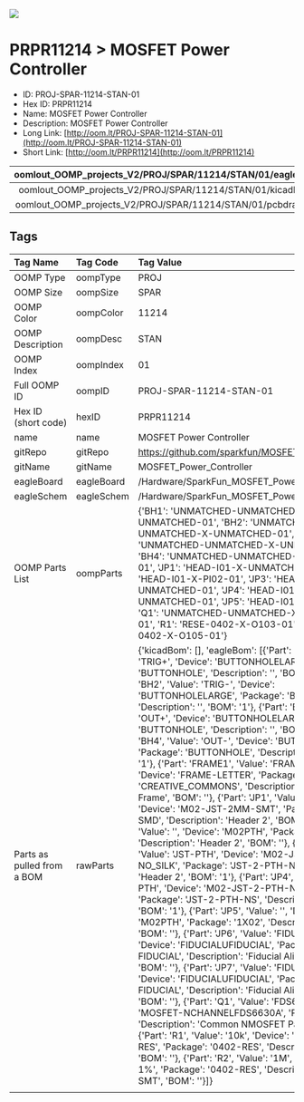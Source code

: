 


  
![][im]
# PRPR11214 > MOSFET Power Controller

- ID: PROJ-SPAR-11214-STAN-01
- Hex ID: PRPR11214
- Name: MOSFET Power Controller
- Description: MOSFET Power Controller
- Long Link: [http://oom.lt/PROJ-SPAR-11214-STAN-01](http://oom.lt/PROJ-SPAR-11214-STAN-01)
- Short Link: [http://oom.lt/PRPR11214](http://oom.lt/PRPR11214)
  

|oomlout_OOMP_projects_V2/PROJ/SPAR/11214/STAN/01/eagleImage.png|oomlout_OOMP_projects_V2/PROJ/SPAR/11214/STAN/01/eagleSchemImage.png|oomlout_OOMP_projects_V2/PROJ/SPAR/11214/STAN/01/kicadPcb3dFront.png|oomlout_OOMP_projects_V2/PROJ/SPAR/11214/STAN/01/kicadPcb3dBack.png|
| :---: | :---: | :---: | :---: |
|oomlout_OOMP_projects_V2/PROJ/SPAR/11214/STAN/01/kicadPcb3d.png|oomlout_OOMP_projects_V2/PROJ/SPAR/11214/STAN/01/bomBack.png|oomlout_OOMP_projects_V2/PROJ/SPAR/11214/STAN/01/bomFront.png|oomlout_OOMP_projects_V2/PROJ/SPAR/11214/STAN/01/pcbdraw.svg|
|oomlout_OOMP_projects_V2/PROJ/SPAR/11214/STAN/01/pcbdrawBack.svg||||

## Tags
  

|Tag Name|Tag Code|Tag Value|
| :--- | :--- | :--- |
|OOMP Type|oompType|PROJ|
|OOMP Size|oompSize|SPAR|
|OOMP Color|oompColor|11214|
|OOMP Description|oompDesc|STAN|
|OOMP Index|oompIndex|01|
|Full OOMP ID|oompID|PROJ-SPAR-11214-STAN-01|
|Hex ID (short code)|hexID|PRPR11214|
|name|name|MOSFET Power Controller|
|gitRepo|gitRepo|https://github.com/sparkfun/MOSFET_Power_Controller|
|gitName|gitName|MOSFET_Power_Controller|
|eagleBoard|eagleBoard|/Hardware/SparkFun_MOSFET_Power_Controller.brd|
|eagleSchem|eagleSchem|/Hardware/SparkFun_MOSFET_Power_Controller.sch|
|OOMP Parts List|oompParts|{'BH1': 'UNMATCHED-UNMATCHED-X-UNMATCHED-01', 'BH2': 'UNMATCHED-UNMATCHED-X-UNMATCHED-01', 'BH3': 'UNMATCHED-UNMATCHED-X-UNMATCHED-01', 'BH4': 'UNMATCHED-UNMATCHED-X-UNMATCHED-01', 'JP1': 'HEAD-I01-X-UNMATCHED-01', 'JP2': 'HEAD-I01-X-PI02-01', 'JP3': 'HEAD-I01-X-UNMATCHED-01', 'JP4': 'HEAD-I01-X-UNMATCHED-01', 'JP5': 'HEAD-I01-X-PI02-01', 'Q1': 'UNMATCHED-UNMATCHED-X-UNMATCHED-01', 'R1': 'RESE-0402-X-O103-01', 'R2': 'RESE-0402-X-O105-01'}|
|Parts as pulled from a BOM|rawParts|{'kicadBom': [], 'eagleBom': [{'Part': 'BH1', 'Value': 'TRIG+', 'Device': 'BUTTONHOLELARGE', 'Package': 'BUTTONHOLE', 'Description': '', 'BOM': '1'}, {'Part': 'BH2', 'Value': 'TRIG-', 'Device': 'BUTTONHOLELARGE', 'Package': 'BUTTONHOLE', 'Description': '', 'BOM': '1'}, {'Part': 'BH3', 'Value': 'OUT+', 'Device': 'BUTTONHOLELARGE', 'Package': 'BUTTONHOLE', 'Description': '', 'BOM': '1'}, {'Part': 'BH4', 'Value': 'OUT-', 'Device': 'BUTTONHOLELARGE', 'Package': 'BUTTONHOLE', 'Description': '', 'BOM': '1'}, {'Part': 'FRAME1', 'Value': 'FRAME-LETTER', 'Device': 'FRAME-LETTER', 'Package': 'CREATIVE_COMMONS', 'Description': 'Schematic Frame', 'BOM': ''}, {'Part': 'JP1', 'Value': 'JST-SMT', 'Device': 'M02-JST-2MM-SMT', 'Package': 'JST-2-SMD', 'Description': 'Header 2', 'BOM': ''}, {'Part': 'JP2', 'Value': '', 'Device': 'M02PTH', 'Package': '1X02', 'Description': 'Header 2', 'BOM': ''}, {'Part': 'JP3', 'Value': 'JST-PTH', 'Device': 'M02-JST-2-PTH-NO_SILK', 'Package': 'JST-2-PTH-NS', 'Description': 'Header 2', 'BOM': '1'}, {'Part': 'JP4', 'Value': 'JST-PTH', 'Device': 'M02-JST-2-PTH-NO_SILK', 'Package': 'JST-2-PTH-NS', 'Description': 'Header 2', 'BOM': '1'}, {'Part': 'JP5', 'Value': '', 'Device': 'M02PTH', 'Package': '1X02', 'Description': 'Header 2', 'BOM': ''}, {'Part': 'JP6', 'Value': 'FIDUCIALUFIDUCIAL', 'Device': 'FIDUCIALUFIDUCIAL', 'Package': 'MICRO-FIDUCIAL', 'Description': 'Fiducial Alignment Points', 'BOM': ''}, {'Part': 'JP7', 'Value': 'FIDUCIALUFIDUCIAL', 'Device': 'FIDUCIALUFIDUCIAL', 'Package': 'MICRO-FIDUCIAL', 'Description': 'Fiducial Alignment Points', 'BOM': ''}, {'Part': 'Q1', 'Value': 'FDS6630A', 'Device': 'MOSFET-NCHANNELFDS6630A', 'Package': 'SO08', 'Description': 'Common NMOSFET Parts', 'BOM': ''}, {'Part': 'R1', 'Value': '10k', 'Device': 'RESISTOR0402-RES', 'Package': '0402-RES', 'Description': 'Resistor', 'BOM': ''}, {'Part': 'R2', 'Value': '1M', 'Device': '1M-1%', 'Package': '0402-RES', 'Description': '1M-ohm SMT', 'BOM': ''}]}|
||||



[im]: PROJ/SPAR/11214/STAN/01/kicadPcb3d_450.png
